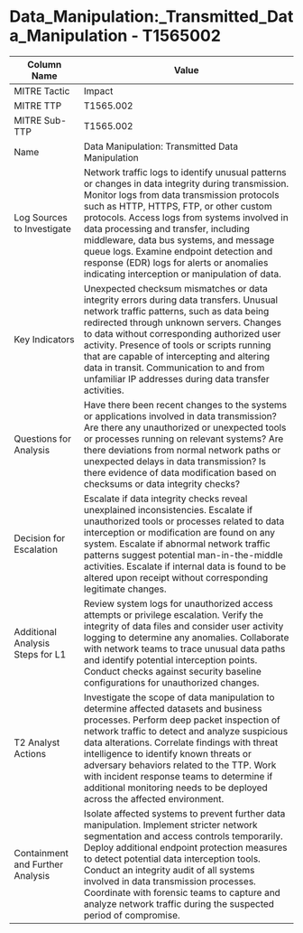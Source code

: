 # Data_Manipulation:_Transmitted_Data_Manipulation - T1565002

| Column Name | Value |
|-------------|-------|
| MITRE Tactic | Impact |
| MITRE TTP | T1565.002 |
| MITRE Sub-TTP | T1565.002 |
| Name | Data Manipulation: Transmitted Data Manipulation |
| Log Sources to Investigate | Network traffic logs to identify unusual patterns or changes in data integrity during transmission. Monitor logs from data transmission protocols such as HTTP, HTTPS, FTP, or other custom protocols. Access logs from systems involved in data processing and transfer, including middleware, data bus systems, and message queue logs. Examine endpoint detection and response (EDR) logs for alerts or anomalies indicating interception or manipulation of data. |
| Key Indicators | Unexpected checksum mismatches or data integrity errors during data transfers. Unusual network traffic patterns, such as data being redirected through unknown servers. Changes to data without corresponding authorized user activity. Presence of tools or scripts running that are capable of intercepting and altering data in transit. Communication to and from unfamiliar IP addresses during data transfer activities. |
| Questions for Analysis | Have there been recent changes to the systems or applications involved in data transmission? Are there any unauthorized or unexpected tools or processes running on relevant systems? Are there deviations from normal network paths or unexpected delays in data transmission? Is there evidence of data modification based on checksums or data integrity checks? |
| Decision for Escalation | Escalate if data integrity checks reveal unexplained inconsistencies. Escalate if unauthorized tools or processes related to data interception or modification are found on any system. Escalate if abnormal network traffic patterns suggest potential man-in-the-middle activities. Escalate if internal data is found to be altered upon receipt without corresponding legitimate changes. |
| Additional Analysis Steps for L1 | Review system logs for unauthorized access attempts or privilege escalation. Verify the integrity of data files and consider user activity logging to determine any anomalies. Collaborate with network teams to trace unusual data paths and identify potential interception points. Conduct checks against security baseline configurations for unauthorized changes. |
| T2 Analyst Actions | Investigate the scope of data manipulation to determine affected datasets and business processes. Perform deep packet inspection of network traffic to detect and analyze suspicious data alterations. Correlate findings with threat intelligence to identify known threats or adversary behaviors related to the TTP. Work with incident response teams to determine if additional monitoring needs to be deployed across the affected environment. |
| Containment and Further Analysis | Isolate affected systems to prevent further data manipulation. Implement stricter network segmentation and access controls temporarily. Deploy additional endpoint protection measures to detect potential data interception tools. Conduct an integrity audit of all systems involved in data transmission processes. Coordinate with forensic teams to capture and analyze network traffic during the suspected period of compromise. |
